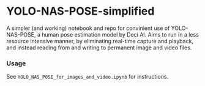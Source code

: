 # YOLO-NAS-POSE-simplified

A simpler (and working) notebook and repo for convinient use of YOLO-NAS-POSE, a human pose estimation model by Deci AI. Aims to run in a less resource intensive manner, by eliminating real-time capture and playback, and instead reading from and writing to permanent image and video files.

### Usage

See `YOLO_NAS_POSE_for_images_and_video.ipynb` for instructions.
